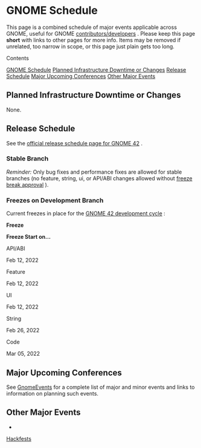 # GNOME Schedule

This page is a combined schedule of major events applicable across GNOME, useful for GNOME
[contributors/developers](/MaintainersCorner)
.  Please keep this page
**short**
with links to other pages for more info.  Items may be removed if unrelated, too narrow in scope, or this page just plain gets too long.

Contents

[GNOME Schedule](#GNOME_Schedule)
[Planned Infrastructure Downtime or Changes](#Planned_Infrastructure_Downtime_or_Changes)
[Release Schedule](#Release_Schedule)
[Major Upcoming Conferences](#Major_Upcoming_Conferences)
[Other Major Events](#Other_Major_Events)

## Planned Infrastructure Downtime or Changes

None.

## Release Schedule

See the
[official release schedule page for GNOME 42](/FortyTwo)
.

### Stable Branch

*Reminder:*
Only bug fixes and performance fixes are allowed for stable branches (no feature, string, ui, or API/ABI changes allowed without
[freeze break approval](/ReleasePlanning)
).

### Freezes on Development Branch

Current freezes in place for the
[GNOME 42 development cycle](/FortyOne)
:

**Freeze**

**Freeze Start on...**

API/ABI

Feb 12, 2022

Feature

Feb 12, 2022

UI

Feb 12, 2022

String

Feb 26, 2022

Code

Mar 05, 2022

## Major Upcoming Conferences

See
[GnomeEvents](/GnomeEvents)
for a complete list of major and minor events and links to information on planning such events.

## Other Major Events

-
[Hackfests](/Hackfests)
